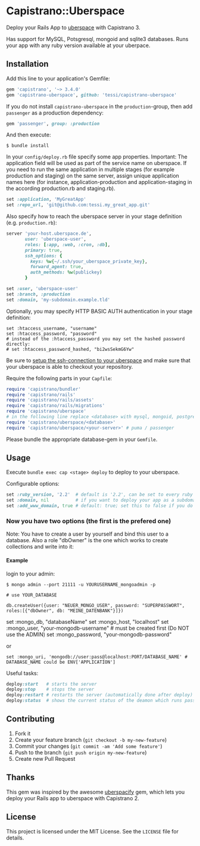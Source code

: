 # Capistrano::Uberspace

Deploy your Rails App to [uberspace](http://uberspace.de) with Capistrano 3.

Has support for MySQL, Potsgresql, mongoid and sqlite3 databases. Runs your app with any ruby version available at your uberpace.

## Installation

Add this line to your application's Gemfile:

```ruby
gem 'capistrano', '~> 3.4.0'
gem 'capistrano-uberspace', github: 'tessi/capistrano-uberspace'
```

If you do not install `capistrano-uberspace` in the `production`-group, then add `passenger` as a production dependency:

```ruby
gem 'passenger', group: :production
```

And then execute:

    $ bundle install

In your `config/deploy.rb` file specify some app properties. Important: The application field will be used as part of the service name on uberspace. If you need to run the same application in multiple stages (for example production and staging) on the same server, assign unique application names here (for instance, application-production and application-staging in the according production.rb and staging.rb).

```ruby
set :application, 'MyGreatApp'
set :repo_url, 'git@github.com:tessi.my_great_app.git'
```

Also specify how to reach the uberspace server in your stage definition (e.g. `production.rb`):

```ruby
server 'your-host.uberspace.de',
       user: 'uberspace-user',
       roles: [:app, :web, :cron, :db],
       primary: true,
       ssh_options: {
         keys: %w{~/.ssh/your_uberspace_private_key},
         forward_agent: true,
         auth_methods: %w(publickey)
       }

set :user, 'uberspace-user'
set :branch, :production
set :domain, 'my-subdomain.example.tld'
```

Optionally, you may specify HTTP BASIC AUTH authentication in your stage definition:

```
set :htaccess_username, "username"
set :htaccess_password, "password"
# instead of the :htaccess_password you may set the hashed password directly:
# set :htaccess_password_hashed, "bi2wsSekmG6Yw"
```

Be sure to [setup the ssh-connection to your uberspace](https://wiki.uberspace.de/system:ssh#login_mit_ssh-schluessel1) and make sure that your uberspace is able to checkout your repository.

Require the following parts in your `Capfile`:

```ruby
require 'capistrano/bundler'
require 'capistrano/rails'
require 'capistrano/rails/assets'
require 'capistrano/rails/migrations'
require 'capistrano/uberspace'
# in the following line replace <database> with mysql, mongoid, postgresql, or sqlite3
require 'capistrano/uberspace/<database>'
require 'capistrano/uberspace/<your-server>' # puma / passenger
```

Please bundle the appropriate database-gem in your `Gemfile`.


## Usage

Execute `bundle exec cap <stage> deploy` to deploy to your uberspace.

Configurable options:

```ruby
set :ruby_version, '2.2'  # default is '2.2', can be set to every ruby version supported by uberspace.
set :domain, nil          # if you want to deploy your app as a subdomain, configure it here. Use the full URI. E.g. my-custom.example.tld
set :add_www_domain, true # default: true; set this to false if you do not want to also use your subdomain with prefixed www.`
```

### Now you have two options (the first is the prefered one)

Note: You have to create a user by yourself and bind this user to a database. Also a role "dbOwner" is the one which works to create collections and write into it:

#### Example

login to your admin:

    $ mongo admin --port 21111 -u YOURUSERNAME_mongoadmin -p

    # use YOUR_DATABASE

    db.createUser({user: "NEUER_MONGO_USER", password: "SUPERPASSWORT", roles:[{"dbOwner", db: "MEINE_DATENBANK"}]})


set :mongo_db, "databaseName"
set :mongo_host, "localhost"
set :mongo_user, "your-mongodb-username" # must be created first (Do NOT use the ADMIN)
set :mongo_password, "your-mongodb-password"

or

```
set :mongo_uri, 'mongodb://user:pass@localhost:PORT/DATABASE_NAME' # DATABASE_NAME could be ENV['APPLICATION']

```

Useful tasks:

```ruby
deploy:start   # starts the server
deploy:stop    # stops the server
deploy:restart # restarts the server (automatically done after deploy)
deploy:status  # shows the current status of the deamon which runs passenger
```

## Contributing

1. Fork it
2. Create your feature branch (`git checkout -b my-new-feature`)
3. Commit your changes (`git commit -am 'Add some feature'`)
4. Push to the branch (`git push origin my-new-feature`)
5. Create new Pull Request

## Thanks

This gem was inspired by the awesome [uberspacify](https://github.com/yeah/uberspacify) gem, which lets you deploy your Rails app to uberspace with Capistrano 2.

## License

This project is licensed under the MIT License. See the `LICENSE` file for details.


